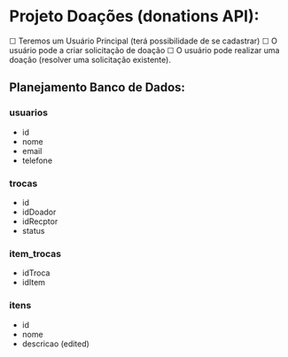 # Projeto Doações (donations API):

☐ Teremos um Usuário Principal (terá possibilidade de se cadastrar)
☐ O usuário pode a criar solicitação de doação
☐ O usuário pode realizar uma doação (resolver uma solicitação existente).

## Planejamento Banco de Dados:

### usuarios

- id
- nome
- email
- telefone

### trocas

- id
- idDoador
- idRecptor
- status

### item_trocas

- idTroca
- idItem

### itens

- id
- nome
- descricao (edited)
